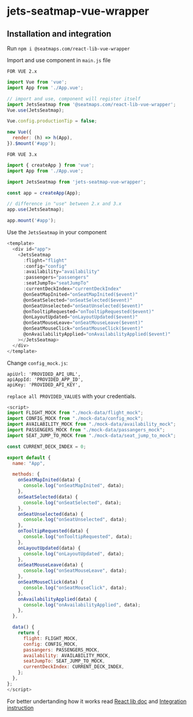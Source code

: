 # jets-seatmap-vue-wrapper

## Installation and integration

Run `npm i @seatmaps.com/react-lib-vue-wrapper`

Import and use component in `main.js` file

`FOR VUE 2.x`

```js
import Vue from 'vue';
import App from './App.vue';

// import and use, component will register itself
import JetsSeatmap from '@seatmaps.com/react-lib-vue-wrapper';
Vue.use(JetsSeatmap);

Vue.config.productionTip = false;

new Vue({
  render: (h) => h(App),
}).$mount('#app');
```

`FOR VUE 3.x`

```js
import { createApp } from 'vue';
import App from './App.vue';

import JetsSeatmap from 'jets-seatmap-vue-wrapper';

const app = createApp(App);

// difference in "use" between 2.x and 3.x
app.use(JetsSeatmap);

app.mount('#app');
```

Use the `JetsSeatmap` in your component

```js
<template>
  <div id="app">
    <JetsSeatmap
      :flight="flight"
      :config="config"
      :availability="availability"
      :passengers="passengers"
      :seatJumpTo="seatJumpTo"
      :currentDeckIndex="currentDeckIndex"
      @onSeatMapInited="onSeatMapInited($event)"
      @onSeatSelected="onSeatSelected($event)"
      @onSeatUnselected="onSeatUnselected($event)"
      @onTooltipRequested="onTooltipRequested($event)"
      @onLayoutUpdated="onLayoutUpdated($event)"
      @onSeatMouseLeave="onSeatMouseLeave($event)"
      @onSeatMouseClick="onSeatMouseClick($event)"
      @onAvailabilityApplied="onAvailabilityApplied($event)"
    ></JetsSeatmap>
  </div>
</template>
```

Change `config_mock.js`:

```
apiUrl: 'PROVIDED_API_URL',
apiAppId: 'PROVIDED_APP_ID',
apiKey: 'PROVIDED_API_KEY',

```

`replace all PROVIDED_VALUES` with your credentials.

```js
<script>
import FLIGHT_MOCK from "./mock-data/flight_mock";
import CONFIG_MOCK from "./mock-data/config_mock";
import AVAILABILITY_MOCK from "./mock-data/availability_mock";
import PASSENGERS_MOCK from "./mock-data/passangers_mock";
import SEAT_JUMP_TO_MOCK from "./mock-data/seat_jump_to_mock";

const CURRENT_DECK_INDEX = 0;

export default {
  name: "App",

  methods: {
    onSeatMapInited(data) {
      console.log("onSeatMapInited", data);
    },
    onSeatSelected(data) {
      console.log("onSeatSelected", data);
    },
    onSeatUnselected(data) {
      console.log("onSeatUnselected", data);
    },
    onTooltipRequested(data) {
      console.log("onTooltipRequested", data);
    },
    onLayoutUpdated(data) {
      console.log("onLayoutUpdated", data);
    },
    onSeatMouseLeave(data) {
      console.log("onSeatMouseLeave", data);
    },
    onSeatMouseClick(data) {
      console.log("onSeatMouseClick", data);
    },
    onAvailabilityApplied(data) {
      console.log("onAvailabilityApplied", data);
    },
  },

  data() {
    return {
      flight: FLIGHT_MOCK,
      config: CONFIG_MOCK,
      passangers: PASSENGERS_MOCK,
      availability: AVAILABILITY_MOCK,
      seatJumpTo: SEAT_JUMP_TO_MOCK,
      currentDeckIndex: CURRENT_DECK_INDEX,
    };
  },
};
</script>

```

For better undertanding how it works read [React lib doc](https://www.npmjs.com/package/@seatmaps.com/react-lib) and [Integration instruction](https://github.com/Kwiket/jets-seatmap-react-lib-pub/blob/version-3/README.md)
